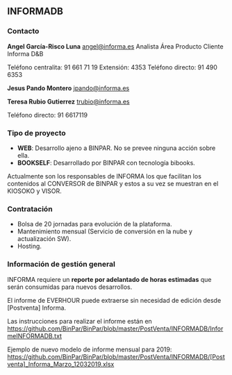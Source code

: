 ## INFORMADB

### Contacto

**Angel García-Risco Luna** <angel@informa.es>
Analista Área Producto Cliente Informa D&B

Teléfono centralita: 91 661 71 19 Extensión: 4353
Teléfono directo: 91 490 6353

**Jesus Pando Montero** <jpando@informa.es>

**Teresa Rubio Gutierrez** <trubio@informa.es>

Teléfono directo: 91 6617119

### Tipo de proyecto

- **WEB**: Desarrollo ajeno a BINPAR. No se prevee ninguna acción sobre ella.
- **BOOKSELF**: Desarrollado por BINPAR con tecnología bibooks.

Actualmente son los responsables de INFORMA los que facilitan los contenidos al CONVERSOR de BINPAR y estos a su vez se muestran en el KIOSOKO y VISOR.

### Contratación

- Bolsa de 20 jornadas para evolución de la plataforma.
- Mantenimiento mensual (Servicio de conversión en la nube y actualización SW).
- Hosting.

### Información de gestión general

INFORMA requiere un **reporte por adelantado de horas estimadas** que serán consumidas para nuevos desarrollos. 

El informe de EVERHOUR puede extraerse sin necesidad de edición desde [Postventa] Informa.

Las instrucciones para realizar el informe están en https://github.com/BinPar/BinPar/blob/master/PostVenta/INFORMADB/InformeINFORMADB.txt

Ejemplo de nuevo modelo de informe mensual para 2019: https://github.com/BinPar/BinPar/blob/master/PostVenta/INFORMADB/[Postventa]_Informa_Marzo_12032019.xlsx
